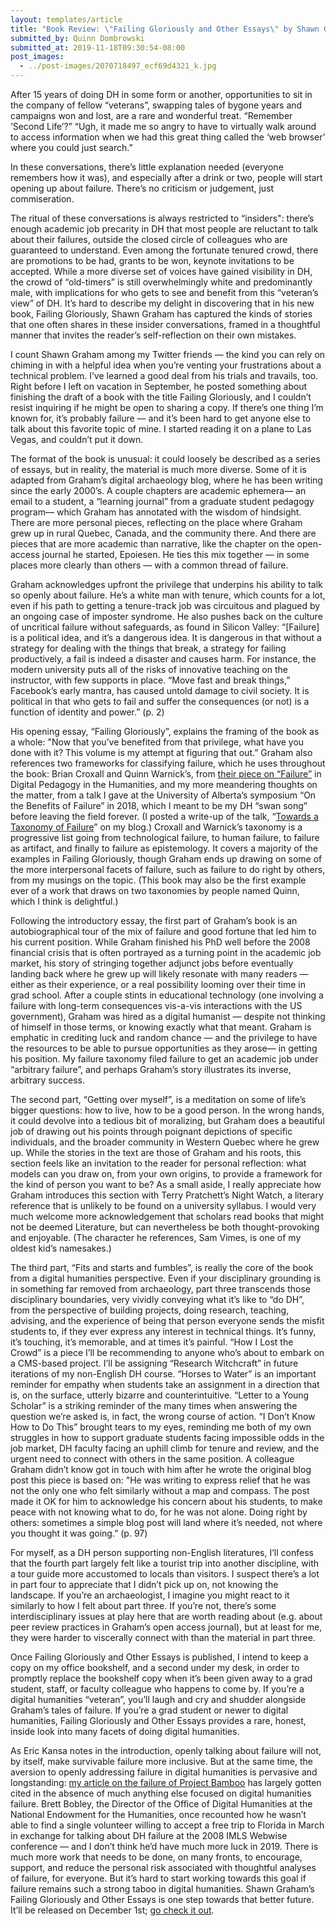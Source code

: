 ```yaml
---
layout: templates/article
title: "Book Review: \"Failing Gloriously and Other Essays\" by Shawn Graham"
submitted_by: Quinn Dombrowski
submitted_at: 2019-11-18T09:30:54-08:00
post_images:
  - ../post-images/2070718497_ecf69d4321_k.jpg
---
```


After 15 years of doing DH in some form or another, opportunities to sit in the company of fellow “veterans”, swapping tales of bygone years and campaigns won and lost, are a rare and wonderful treat. “Remember ‘Second Life’?” “Ugh, it made me so angry to have to virtually walk around to access information when we had this great thing called the ‘web browser’ where you could just search.”


In these conversations, there’s little explanation needed (everyone remembers how it was), and especially after a drink or two, people will start opening up about failure. There’s no criticism or judgement, just commiseration.


The ritual of these conversations is always restricted to “insiders": there’s enough academic job precarity in DH that most people are reluctant to talk about their failures, outside the closed circle of colleagues who are guaranteed to understand. Even among the fortunate tenured crowd, there are promotions to be had, grants to be won, keynote invitations to be accepted. While a more diverse set of voices have gained visibility in DH, the crowd of “old-timers” is still overwhelmingly white and predominantly male, with implications for who gets to see and benefit from this “veteran’s view” of DH. It’s hard to describe my delight in discovering that in his new book, Failing Gloriously, Shawn Graham has captured the kinds of stories that one often shares in these insider conversations, framed in a thoughtful manner that invites the reader’s self-reflection on their own mistakes.


I count Shawn Graham among my Twitter friends — the kind you can rely on chiming in with a helpful idea when you’re venting your frustrations about a technical problem. I’ve learned a good deal from his trials and travails, too. Right before I left on vacation in September, he posted something about finishing the draft of a book with the title Failing Gloriously, and I couldn’t resist inquiring if he might be open to sharing a copy. If there’s one thing I’m known for, it’s probably failure — and it’s been hard to get anyone else to talk about this favorite topic of mine. I started reading it on a plane to Las Vegas, and couldn’t put it down.


The format of the book is unusual: it could loosely be described as a series of essays, but in reality, the material is much more diverse. Some of it is adapted from Graham’s digital archaeology blog, where he has been writing since the early 2000’s. A couple chapters are academic ephemera— an email to a student, a “learning journal” from a graduate student pedagogy program— which Graham has annotated with the wisdom of hindsight. There are more personal pieces, reflecting on the place where Graham grew up in rural Quebec, Canada, and the community there. And there are pieces that are more academic than narrative, like the chapter on the open-access journal he started, Epoiesen. He ties this mix together — in some places more clearly than others — with a common thread of failure.


Graham acknowledges upfront the privilege that underpins his ability to talk so openly about failure. He’s a white man with tenure, which counts for a lot, even if his path to getting a tenure-track job was circuitous and plagued by an ongoing case of imposter syndrome. He also pushes back on the culture of uncritical failure without safeguards, as found in Silicon Valley: “[Failure] is a political idea, and it’s a dangerous idea. It is dangerous in that without a strategy for dealing with the things that break, a strategy for failing productively, a fail is indeed a disaster and causes harm. For instance, the modern university puts all of the risks of innovative teaching on the instructor, with few supports in place. “Move fast and break things,” Facebook’s early mantra, has caused untold damage to civil society. It is political in that who gets to fail and suffer the consequences (or not) is a function of identity and power.” (p. 2)


His opening essay, “Failing Gloriously”, explains the framing of the book as a whole: "Now that you’ve benefited from that privilege, what have you done with it? This volume is my attempt at figuring that out.” Graham also references two frameworks for classifying failure, which he uses throughout the book: Brian Croxall and Quinn Warnick’s, from [their piece on “Failure”](https://digitalpedagogy.mla.hcommons.org/keywords/failure/) in Digital Pedagogy in the Humanities, and my more meandering thoughts on the matter, from a talk I gave at the University of Alberta’s symposium “On the Benefits of Failure” in 2018, which I meant to be my DH “swan song” before leaving the field forever. (I posted a write-up of the talk, “[Towards a Taxonomy of Failure](http://quinndombrowski.com/blog/2019/01/30/towards-taxonomy-failure)” on my blog.) Croxall and Warnick’s taxonomy is a progressive list going from technological failure, to human failure, to failure as artifact, and finally to failure as epistemology. It covers a majority of the examples in Failing Gloriously, though Graham ends up drawing on some of the more interpersonal facets of failure, such as failure to do right by others, from my musings on the topic. (This book may also be the first example ever of a work that draws on two taxonomies by people named Quinn, which I think is delightful.)


Following the introductory essay, the first part of Graham’s book is an autobiographical tour of the mix of failure and good fortune that led him to his current position. While Graham finished his PhD well before the 2008 financial crisis that is often portrayed as a turning point in the academic job market, his story of stringing together adjunct jobs before eventually landing back where he grew up will likely resonate with many readers — either as their experience, or a real possibility looming over their time in grad school. After a couple stints in educational technology (one involving a failure with long-term consequences vis-a-vis interactions with the US government), Graham was hired as a digital humanist — despite not thinking of himself in those terms, or knowing exactly what that meant. Graham is emphatic in crediting luck and random chance — and the privilege to have the resources to be able to pursue opportunities as they arose— in getting his position. My failure taxonomy filed failure to get an academic job under “arbitrary failure”, and perhaps Graham’s story illustrates its inverse, arbitrary success.


The second part, “Getting over myself”, is a meditation on some of life’s bigger questions: how to live, how to be a good person. In the wrong hands, it could devolve into a tedious bit of moralizing, but Graham does a beautiful job of drawing out his points through poignant depictions of specific individuals, and the broader community in Western Quebec where he grew up. While the stories in the text are those of Graham and his roots, this section feels like an invitation to the reader for personal reflection: what models can you draw on, from your own origins, to provide a framework for the kind of person you want to be? As a small aside, I really appreciate how Graham introduces this section with Terry Pratchett’s Night Watch, a literary reference that is unlikely to be found on a university syllabus. I would very much welcome more acknowledgement that scholars read books that might not be deemed Literature, but can nevertheless be both thought-provoking and enjoyable. (The character he references, Sam Vimes, is one of my oldest kid’s namesakes.)


The third part, “Fits and starts and fumbles”, is really the core of the book from a digital humanities perspective. Even if your disciplinary grounding is in something far removed from archaeology, part three transcends those disciplinary boundaries, very vividly conveying what it’s like to “do DH”, from the perspective of building projects, doing research, teaching, advising, and the experience of being that person everyone sends the misfit students to, if they ever express any interest in technical things. It’s funny, it’s touching, it’s memorable, and at times it’s painful. “How I Lost the Crowd” is a piece I’ll be recommending to anyone who’s about to embark on a CMS-based project. I’ll be assigning “Research Witchcraft” in future iterations of my non-English DH course. “Horses to Water” is an important reminder for empathy when students take an assignment in a direction that is, on the surface, utterly bizarre and counterintuitive. “Letter to a Young Scholar” is a striking reminder of the many times when answering the question we’re asked is, in fact, the wrong course of action. “I Don’t Know How to Do This” brought tears to my eyes, reminding me both of my own struggles in how to support graduate students facing impossible odds in the job market, DH faculty facing an uphill climb for tenure and review, and the urgent need to connect with others in the same position. A colleague Graham didn’t know got in touch with him after he wrote the original blog post this piece is based on: "He was writing to express relief that he was not the only one who felt similarly without a map and compass. The post made it OK for him to acknowledge his concern about his students, to make peace with not knowing what to do, for he was not alone. Doing right by others: sometimes a simple blog post will land where it’s needed, not where you thought it was going.” (p. 97)


For myself, as a DH person supporting non-English literatures, I’ll confess that the fourth part largely felt like a tourist trip into another discipline, with a tour guide more accustomed to locals than visitors. I suspect there’s a lot in part four to appreciate that I didn’t pick up on, not knowing the landscape. If you’re an archaeologist, I imagine you might react to it similarly to how I felt about part three. If you’re not, there’s some interdisciplinary issues at play here that are worth reading about (e.g. about peer review practices in Graham’s open access journal), but at least for me, they were harder to viscerally connect with than the material in part three.


Once Failing Gloriously and Other Essays is published, I intend to keep a copy on my office bookshelf, and a second under my desk, in order to promptly replace the bookshelf copy when it’s been given away to a grad student, staff, or faculty colleague who happens to come by. If you’re a digital humanities “veteran”, you’ll laugh and cry and shudder alongside Graham’s tales of failure. If you’re a grad student or newer to digital humanities, Failing Gloriously and Other Essays provides a rare, honest, inside look into many facets of doing digital humanities.


As Eric Kansa notes in the introduction, openly talking about failure will not, by itself, make survivable failure more inclusive. But at the same time, the aversion to openly addressing failure in digital humanities is pervasive and longstanding: [my article on the failure of Project Bamboo](https://academic.oup.com/dsh/article-abstract/29/3/326/2938127) has largely gotten cited in the absence of much anything else focused on digital humanities failure. Brett Bobley, the Director of the Office of Digital Humanities at the National Endowment for the Humanities, once recounted how he wasn’t able to find a single volunteer willing to accept a free trip to Florida in March in exchange for talking about DH failure at the 2008 IMLS Webwise conference — and I don’t think he’d have much more luck in 2019. There is much more work that needs to be done, on many fronts, to encourage, support, and reduce the personal risk associated with thoughtful analyses of failure, for everyone. But it’s hard to start working towards this goal if failure remains such a strong taboo in digital humanities. Shawn Graham’s Failing Gloriously and Other Essays is one step towards that better future. It’ll be released on December 1st; [go check it out](https://thedigitalpress.org/failing-gloriously/).


